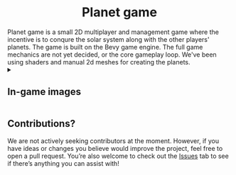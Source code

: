 <h1 align="center">Planet game</h1> 
Planet game is a small 2D multiplayer and management game where the incentive is to conqure the solar system along with the other players' planets. The game is built on the Bevy game engine. The full game mechanics are not yet decided, or the core gameplay loop. We've been using shaders and manual 2d meshes for creating the planets.

<details>
<summary><h2>In-game images </h2></summary>
  
  ![bild](https://github.com/user-attachments/assets/39bf7c0e-0775-4c93-8f64-abb55aaffc3c)
![bild](https://github.com/user-attachments/assets/3cad211d-3f1e-4db4-9893-93c10867fe8c)
</details>

## Contributions?
We are not actively seeking contributors at the moment. However, if you have ideas or changes you believe would improve the project, feel free to open a pull request. You’re also welcome to check out the [Issues](https://github.com/Arturr-H/planet-game/issues) tab to see if there’s anything you can assist with!

